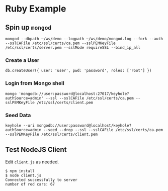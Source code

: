 # Ruby Example

## Spin up `mongod`
```
mongod --dbpath ~/ws/demo --logpath ~/ws/demo/mongod.log --fork --auth --sslCAFile /etc/ssl/certs/ca.pem --sslPEMKeyFile /etc/ssl/certs/server.pem --sslMode requireSSL --bind_ip_all
```

### Create a User
```
db.createUser({ user: 'user', pwd: 'password', roles: ['root'] })
```

### Login from Mongo shell
```
mongo 'mongodb://user:password@localhost:27017/keyhole?authSource=admin' --ssl --sslCAFile /etc/ssl/certs/ca.pem --sslPEMKeyFile /etc/ssl/certs/client.pem
```

### Seed Data
```
keyhole --uri mongodb://user:password@localhost/keyhole?authSource=admin --seed --drop --ssl --sslCAFile /etc/ssl/certs/ca.pem --sslPEMKeyFile /etc/ssl/certs/client.pem
```

## Test NodeJS Client
Edit `client.js` as needed.

```
$ npm install
$ node client.js
Connected successfully to server
number of red cars: 67
```
